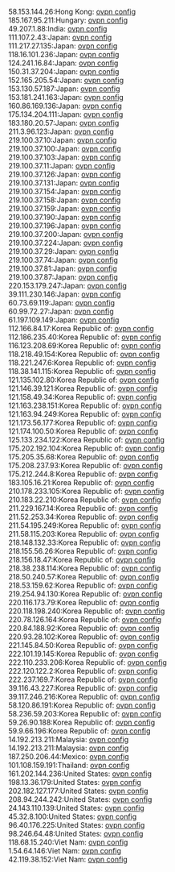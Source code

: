 58.153.144.26:Hong Kong: [ovpn config](vpn/58_153_144_26.ovpn)  
185.167.95.211:Hungary: [ovpn config](vpn/185_167_95_211.ovpn)  
49.207.1.88:India: [ovpn config](vpn/49_207_1_88.ovpn)  
111.107.2.43:Japan: [ovpn config](vpn/111_107_2_43.ovpn)  
111.217.27.135:Japan: [ovpn config](vpn/111_217_27_135.ovpn)  
118.16.101.236:Japan: [ovpn config](vpn/118_16_101_236.ovpn)  
124.241.16.84:Japan: [ovpn config](vpn/124_241_16_84.ovpn)  
150.31.37.204:Japan: [ovpn config](vpn/150_31_37_204.ovpn)  
152.165.205.54:Japan: [ovpn config](vpn/152_165_205_54.ovpn)  
153.130.57.187:Japan: [ovpn config](vpn/153_130_57_187.ovpn)  
153.181.241.163:Japan: [ovpn config](vpn/153_181_241_163.ovpn)  
160.86.169.136:Japan: [ovpn config](vpn/160_86_169_136.ovpn)  
175.134.204.111:Japan: [ovpn config](vpn/175_134_204_111.ovpn)  
183.180.20.57:Japan: [ovpn config](vpn/183_180_20_57.ovpn)  
211.3.96.123:Japan: [ovpn config](vpn/211_3_96_123.ovpn)  
219.100.37.10:Japan: [ovpn config](vpn/219_100_37_10.ovpn)  
219.100.37.100:Japan: [ovpn config](vpn/219_100_37_100.ovpn)  
219.100.37.103:Japan: [ovpn config](vpn/219_100_37_103.ovpn)  
219.100.37.11:Japan: [ovpn config](vpn/219_100_37_11.ovpn)  
219.100.37.126:Japan: [ovpn config](vpn/219_100_37_126.ovpn)  
219.100.37.131:Japan: [ovpn config](vpn/219_100_37_131.ovpn)  
219.100.37.154:Japan: [ovpn config](vpn/219_100_37_154.ovpn)  
219.100.37.158:Japan: [ovpn config](vpn/219_100_37_158.ovpn)  
219.100.37.159:Japan: [ovpn config](vpn/219_100_37_159.ovpn)  
219.100.37.190:Japan: [ovpn config](vpn/219_100_37_190.ovpn)  
219.100.37.196:Japan: [ovpn config](vpn/219_100_37_196.ovpn)  
219.100.37.200:Japan: [ovpn config](vpn/219_100_37_200.ovpn)  
219.100.37.224:Japan: [ovpn config](vpn/219_100_37_224.ovpn)  
219.100.37.29:Japan: [ovpn config](vpn/219_100_37_29.ovpn)  
219.100.37.74:Japan: [ovpn config](vpn/219_100_37_74.ovpn)  
219.100.37.81:Japan: [ovpn config](vpn/219_100_37_81.ovpn)  
219.100.37.87:Japan: [ovpn config](vpn/219_100_37_87.ovpn)  
220.153.179.247:Japan: [ovpn config](vpn/220_153_179_247.ovpn)  
39.111.230.146:Japan: [ovpn config](vpn/39_111_230_146.ovpn)  
60.73.69.119:Japan: [ovpn config](vpn/60_73_69_119.ovpn)  
60.99.72.27:Japan: [ovpn config](vpn/60_99_72_27.ovpn)  
61.197.109.149:Japan: [ovpn config](vpn/61_197_109_149.ovpn)  
112.166.84.17:Korea Republic of: [ovpn config](vpn/112_166_84_17.ovpn)  
112.186.235.40:Korea Republic of: [ovpn config](vpn/112_186_235_40.ovpn)  
116.123.208.69:Korea Republic of: [ovpn config](vpn/116_123_208_69.ovpn)  
118.218.49.154:Korea Republic of: [ovpn config](vpn/118_218_49_154.ovpn)  
118.221.247.6:Korea Republic of: [ovpn config](vpn/118_221_247_6.ovpn)  
118.38.141.115:Korea Republic of: [ovpn config](vpn/118_38_141_115.ovpn)  
121.135.102.80:Korea Republic of: [ovpn config](vpn/121_135_102_80.ovpn)  
121.146.39.121:Korea Republic of: [ovpn config](vpn/121_146_39_121.ovpn)  
121.158.49.34:Korea Republic of: [ovpn config](vpn/121_158_49_34.ovpn)  
121.163.238.151:Korea Republic of: [ovpn config](vpn/121_163_238_151.ovpn)  
121.163.94.249:Korea Republic of: [ovpn config](vpn/121_163_94_249.ovpn)  
121.173.56.177:Korea Republic of: [ovpn config](vpn/121_173_56_177.ovpn)  
121.174.100.50:Korea Republic of: [ovpn config](vpn/121_174_100_50.ovpn)  
125.133.234.122:Korea Republic of: [ovpn config](vpn/125_133_234_122.ovpn)  
175.202.192.104:Korea Republic of: [ovpn config](vpn/175_202_192_104.ovpn)  
175.205.35.68:Korea Republic of: [ovpn config](vpn/175_205_35_68.ovpn)  
175.208.237.93:Korea Republic of: [ovpn config](vpn/175_208_237_93.ovpn)  
175.212.244.8:Korea Republic of: [ovpn config](vpn/175_212_244_8.ovpn)  
183.105.16.21:Korea Republic of: [ovpn config](vpn/183_105_16_21.ovpn)  
210.178.233.105:Korea Republic of: [ovpn config](vpn/210_178_233_105.ovpn)  
210.183.22.210:Korea Republic of: [ovpn config](vpn/210_183_22_210.ovpn)  
211.229.167.14:Korea Republic of: [ovpn config](vpn/211_229_167_14.ovpn)  
211.52.253.34:Korea Republic of: [ovpn config](vpn/211_52_253_34.ovpn)  
211.54.195.249:Korea Republic of: [ovpn config](vpn/211_54_195_249.ovpn)  
211.58.115.203:Korea Republic of: [ovpn config](vpn/211_58_115_203.ovpn)  
218.148.132.33:Korea Republic of: [ovpn config](vpn/218_148_132_33.ovpn)  
218.155.56.26:Korea Republic of: [ovpn config](vpn/218_155_56_26.ovpn)  
218.156.18.47:Korea Republic of: [ovpn config](vpn/218_156_18_47.ovpn)  
218.38.238.114:Korea Republic of: [ovpn config](vpn/218_38_238_114.ovpn)  
218.50.240.57:Korea Republic of: [ovpn config](vpn/218_50_240_57.ovpn)  
218.53.159.62:Korea Republic of: [ovpn config](vpn/218_53_159_62.ovpn)  
219.254.94.130:Korea Republic of: [ovpn config](vpn/219_254_94_130.ovpn)  
220.116.173.79:Korea Republic of: [ovpn config](vpn/220_116_173_79.ovpn)  
220.118.198.240:Korea Republic of: [ovpn config](vpn/220_118_198_240.ovpn)  
220.78.126.164:Korea Republic of: [ovpn config](vpn/220_78_126_164.ovpn)  
220.84.188.92:Korea Republic of: [ovpn config](vpn/220_84_188_92.ovpn)  
220.93.28.102:Korea Republic of: [ovpn config](vpn/220_93_28_102.ovpn)  
221.145.84.50:Korea Republic of: [ovpn config](vpn/221_145_84_50.ovpn)  
222.101.19.145:Korea Republic of: [ovpn config](vpn/222_101_19_145.ovpn)  
222.110.233.206:Korea Republic of: [ovpn config](vpn/222_110_233_206.ovpn)  
222.120.122.2:Korea Republic of: [ovpn config](vpn/222_120_122_2.ovpn)  
222.237.169.7:Korea Republic of: [ovpn config](vpn/222_237_169_7.ovpn)  
39.116.43.227:Korea Republic of: [ovpn config](vpn/39_116_43_227.ovpn)  
39.117.246.216:Korea Republic of: [ovpn config](vpn/39_117_246_216.ovpn)  
58.120.86.191:Korea Republic of: [ovpn config](vpn/58_120_86_191.ovpn)  
58.236.59.203:Korea Republic of: [ovpn config](vpn/58_236_59_203.ovpn)  
59.26.90.188:Korea Republic of: [ovpn config](vpn/59_26_90_188.ovpn)  
59.9.66.196:Korea Republic of: [ovpn config](vpn/59_9_66_196.ovpn)  
14.192.213.211:Malaysia: [ovpn config](vpn/14_192_213_211.ovpn)  
14.192.213.211:Malaysia: [ovpn config](vpn/14_192_213_211.ovpn)  
187.250.206.44:Mexico: [ovpn config](vpn/187_250_206_44.ovpn)  
101.108.159.191:Thailand: [ovpn config](vpn/101_108_159_191.ovpn)  
161.202.144.236:United States: [ovpn config](vpn/161_202_144_236.ovpn)  
198.13.36.179:United States: [ovpn config](vpn/198_13_36_179.ovpn)  
202.182.127.177:United States: [ovpn config](vpn/202_182_127_177.ovpn)  
208.94.244.242:United States: [ovpn config](vpn/208_94_244_242.ovpn)  
24.143.110.139:United States: [ovpn config](vpn/24_143_110_139.ovpn)  
45.32.8.100:United States: [ovpn config](vpn/45_32_8_100.ovpn)  
96.40.176.225:United States: [ovpn config](vpn/96_40_176_225.ovpn)  
98.246.64.48:United States: [ovpn config](vpn/98_246_64_48.ovpn)  
118.68.15.240:Viet Nam: [ovpn config](vpn/118_68_15_240.ovpn)  
1.54.64.146:Viet Nam: [ovpn config](vpn/1_54_64_146.ovpn)  
42.119.38.152:Viet Nam: [ovpn config](vpn/42_119_38_152.ovpn)  
